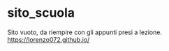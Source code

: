 # sito_scuola
Sito vuoto, da riempire con gli appunti presi a lezione. https://lorenzo072.github.io/
